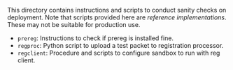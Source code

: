 This directory contains instructions and scripts to conduct sanity checks on deployment. Note that scripts provided here are *reference implementations*.  These may not be suitable for production use.

* `prereg`:  Instructions to check if prereg is installed fine.
* `regproc`:  Python script to upload a test packet to registration processor.
* `regclient`:  Procedure and scripts to configure sandbox to run with reg client.




